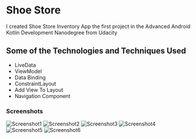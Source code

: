 # Shoe Store

I created Shoe Store Inventory App the first project in the Advanced Android Kotlin Development Nanodegree from Udacity

## Some of the Technologies and Techniques Used
- LiveData
- ViewModel
- Data Binding
- ConstraintLayout
- Add View To Layout
- Navigation Component

### Screenshots
 ![Screenshot1](screenshots/shoe-store-screenshot-1.png)
 ![Screenshot2](screenshots/shoe-store-screenshot-2.png)
 ![Screenshot3](screenshots/shoe-store-screenshot-3.png)
 ![Screenshot4](screenshots/shoe-store-screenshot-4.png)
 ![Screenshot5](screenshots/shoe-store-screenshot-5.png)
 ![Screenshot6](screenshots/shoe-store-screenshot-6.png)
